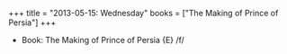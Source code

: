 +++
title = "2013-05-15: Wednesday"
books = ["The Making of Prince of Persia"]
+++


* Book: The Making of Prince of Persia {E} /f/

